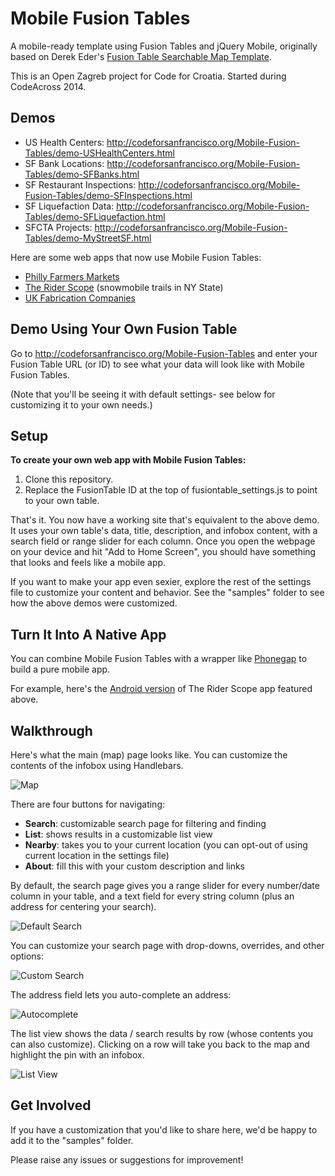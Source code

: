 Mobile Fusion Tables
====================

A mobile-ready template using Fusion Tables and jQuery Mobile, originally based on Derek Eder's [Fusion Table Searchable Map Template](https://github.com/derekeder/FusionTable-Map-Template).

This is an Open Zagreb project for Code for Croatia. Started during CodeAcross 2014.

Demos
-----

- US Health Centers: http://codeforsanfrancisco.org/Mobile-Fusion-Tables/demo-USHealthCenters.html
- SF Bank Locations: http://codeforsanfrancisco.org/Mobile-Fusion-Tables/demo-SFBanks.html
- SF Restaurant Inspections: http://codeforsanfrancisco.org/Mobile-Fusion-Tables/demo-SFInspections.html
- SF Liquefaction Data: http://codeforsanfrancisco.org/Mobile-Fusion-Tables/demo-SFLiquefaction.html
- SFCTA Projects: http://codeforsanfrancisco.org/Mobile-Fusion-Tables/demo-MyStreetSF.html

Here are some web apps that now use Mobile Fusion Tables:

- <a href="http://www.phillyfarmersmarkets.com" target="_blank">Philly Farmers Markets</a>
- <a href="http://trsmap.com" target="_blank">The Rider Scope</a> (snowmobile trails in NY State)
- <a href="https://googledrive.com/host/0B4-O5VDQHQmPT3RvTVNMbmlYS2s/" target="_blank">UK Fabrication Companies</a>

Demo Using Your Own Fusion Table
--------------------------------
Go to http://codeforsanfrancisco.org/Mobile-Fusion-Tables and enter your Fusion Table URL (or ID) to see what your data will look like with Mobile Fusion Tables.

(Note that you'll be seeing it with default settings- see below for customizing it to your own needs.)


Setup
-----

**To create your own web app with Mobile Fusion Tables:**

1. Clone this repository.
2. Replace the FusionTable ID at the top of fusiontable_settings.js to point to your own table.

That's it.  You now have a working site that's equivalent to the above demo.  It uses your own table's data, title, description, and infobox content, with a search field or range slider for each column.  Once you open the webpage on your device and hit "Add to Home Screen", you should have something that looks and feels like a mobile app.

If you want to make your app even sexier, explore the rest of the settings file to customize your content and behavior.  See the "samples" folder to see how the above demos were customized. 


Turn It Into A Native App
-------------------------

You can combine Mobile Fusion Tables with a wrapper like <a href="http://phonegap.com" target="_blank">Phonegap</a> to build a pure mobile app.

For example, here's the <a href="https://play.google.com/store/apps/details?id=com.moto.theriderscope" target="_blank">Android version</a> of The Rider Scope app featured above.
  
  
Walkthrough
-----------

Here's what the main (map) page looks like.  You can customize the contents of the infobox using Handlebars.

![Map](http://sfbrigade.github.io/Mobile-Fusion-Tables/readme-images/map.png)

There are four buttons for navigating:
- **Search**: customizable search page for filtering and finding
- **List**: shows results in a customizable list view
- **Nearby**: takes you to your current location (you can opt-out of using current location in the settings file)
- **About**: fill this with your custom description and links

By default, the search page gives you a range slider for every number/date column in your table, and a text field for every string column (plus an address for centering your search).

![Default Search](http://sfbrigade.github.io/Mobile-Fusion-Tables/readme-images/search-default.png)

You can customize your search page with drop-downs, overrides, and other options:

![Custom Search](http://sfbrigade.github.io/Mobile-Fusion-Tables/readme-images/search-custom.png)

The address field lets you auto-complete an address:

![Autocomplete](http://sfbrigade.github.io/Mobile-Fusion-Tables/readme-images/autocomplete.png)

The list view shows the data / search results by row (whose contents you can also customize). Clicking on a row will take you back to the map and highlight the pin with an infobox.

![List View](http://sfbrigade.github.io/Mobile-Fusion-Tables/readme-images/listview.png)


Get Involved
------------

If you have a customization that you'd like to share here, we'd be happy to add it to the "samples" folder.

Please raise any issues or suggestions for improvement!
